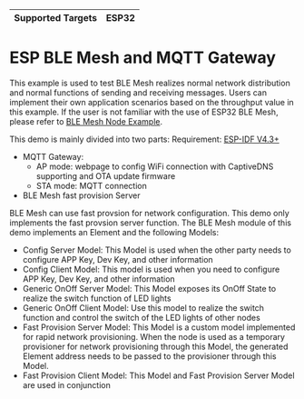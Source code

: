 | Supported Targets | ESP32 |
| ----------------- | ----- |

ESP BLE Mesh and MQTT Gateway
========================

This example is used to test BLE Mesh realizes normal network distribution and normal functions of sending and receiving messages. Users can implement their own application scenarios based on the throughput value in this example. If the user is not familiar with the use of ESP32 BLE Mesh, please refer to [BLE Mesh Node Example](https://github.com/espressif/esp-idf/blob/master/examples/bluetooth/esp_ble_mesh/README.md).

This demo is mainly divided into two parts:
Requirement: [ESP-IDF V4.3+](https://docs.espressif.com/projects/esp-idf/en/v4.3/esp32/index.html)

- MQTT Gateway: 
	+ AP mode: webpage to config WiFi connection with CaptiveDNS supporting and OTA update firmware
	+ STA mode: MQTT connection
- BLE Mesh fast provision Server

BLE Mesh can use fast provsion for network configuration. This demo only implements the fast provsion server function. The BLE Mesh module of this demo implements an Element and the following Models:

- Config Server Model: This Model is used when the other party needs to configure APP Key, Dev Key, and other information
- Config Client Model: This model is used when you need to configure APP Key, Dev Key, and other information
- Generic OnOff Server Model: This Model exposes its OnOff State to realize the switch function of LED lights
- Generic OnOff Client Model: Use this model to realize the switch function and control the switch of the LED lights of other nodes
- Fast Provision Server Model: This Model is a custom model implemented for rapid network provisioning. When the node is used as a temporary provisioner for network provisioning through this Model, the generated Element address needs to be passed to the provisioner through this Model.
- Fast Provision Client Model: This Model and Fast Provision Server Model are used in conjunction
